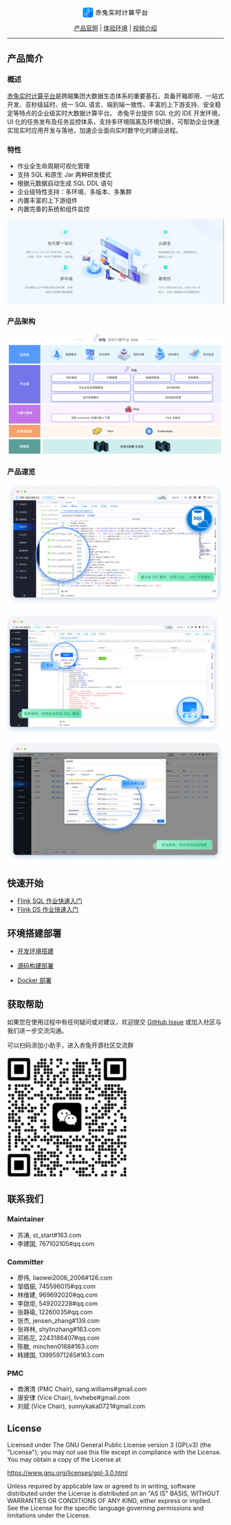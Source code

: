 <p align="center">
<img src="docs/md/image/项目名logo.png"  width="30%" syt height="30%"  div align=center />
</p>
<p align="center">
    <a href="https://galaxy-data-cn.github.io/chitu-sdp-website/">产品官网</a> | 
    <a href="http://183.57.45.188/#/login">体验环境</a> | 
    <a href="https://galaxy-data-cn.github.io/chitu-sdp-website/">视频介绍</a>
</p>


---

## 产品简介
### 概述
[赤兔实时计算平台](https://galaxy-data-cn.github.io/chitu-sdp-website/)是跨越集团大数据生态体系的重要基石，具备开箱即用、一站式开发、亚秒级延时、统一 SQL 语言、端到端一致性、丰富的上下游支持、安全稳定等特点的企业级实时大数据计算平台。 赤兔平台提供 SQL 化的 IDE 开发环境，UI 化的任务发布及任务监控体系，支持多环境隔离及环境切换，可帮助企业快速实现实时应用开发与落地，加速企业面向实时数字化的建设进程。

### 特性
- 作业全生命周期可视化管理
- 支持 SQL 和原生 Jar 两种研发模式
- 根据元数据自动生成 SQL DDL 语句
- 企业级特性支持：多环境、多版本、多集群
- 内置丰富的上下游组件
- 内置完善的系统和组件监控

![输入图片说明](docs/md/image/功能特性.png)

### 产品架构
![输入图片说明](docs/md/image/产品架构图.png)

### 产品速览

![输入图片说明](docs/md/image/产品图作业开发.png)

![输入图片说明](docs/md/image/产品图生成元表.png)

![输入图片说明](docs/md/image/产品图指定消费位置.png)

## 快速开始

* [Flink SQL 作业快速入门](https://galaxy-data-cn.github.io/chitu-sdp-website/pages/58ae2f/)
* [Flink DS 作业快速入门](https://galaxy-data-cn.github.io/chitu-sdp-website/pages/317f67/)

## 环境搭建部署

* [开发环境搭建](https://galaxy-data-cn.github.io/chitu-sdp-website/pages/e5dc37/)

* [源码构建部署](https://galaxy-data-cn.github.io/chitu-sdp-website/pages/f70b05/)

* [Docker 部署](https://galaxy-data-cn.github.io/chitu-sdp-website/pages/3afb01/)

## 获取帮助
如果您在使用过程中有任何疑问或对建议，欢迎提交 [GitHub Issue](https://github.com/galaxy-data-cn/chitu-sdp/issues/new) 或加入社区与我们进一步交流沟通。

可以扫码添加小助手，进入赤兔开源社区交流群

  <img src="docs/md/image/客服二维码.png"/>

  

## 联系我们

### Maintainer
- 苏涛, st_start#163.com
- 李建国, 767102105#qq.com

### Committer
- 廖伟, liaowei2006_2006#126.com 
- 邹倡振, 745596015#qq.com
- 林维建, 969692020#qq.com 
- 李啟炬, 549202228#qq.com 
- 张静瑜, 12260035#qq.com 
- 张杰, jensen_zhang#139.com
- 张祥林, shylinzhang#163.com 
- 邓栋花, 2243186407#qq.com
- 陈敏, minchen0168#163.com
- 韩建国, 13995971285#163.com

### PMC
- 商渭清 (PMC Chair), sang.williams#gmail.com
- 唐安律 (Vice Chair), lvvhebe#gmail.com  
- 刘斌 (Vice Chair), sunnykaka0721#gmail.com

## License

Licensed under The GNU General Public License version 3 (GPLv3)  (the "License"); you may not use this file except in compliance with the License. You may obtain a copy of the License at

<https://www.gnu.org/licenses/gpl-3.0.html>

Unless required by applicable law or agreed to in writing, software distributed under the License is distributed on an "AS IS" BASIS, WITHOUT WARRANTIES OR CONDITIONS OF ANY KIND, either express or implied. See the License for the specific language governing permissions and limitations under the License.
